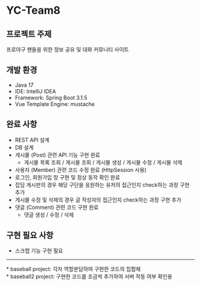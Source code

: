 # YC-Team8

## 프로젝트 주제
프로야구 팬들을 위한 정보 공유 및 대화 커뮤니티 사이트

## 개발 환경
- Java 17
- IDE: IntelliJ IDEA
- Framework: Spring Boot 3.1.5
- Vue Template Engine: mustache

## 완료 사항
- REST API 설계
- DB 설계
- 게시물 (Post) 관련 API 기능 구현 완료
  - 게시물 목록 조회 / 게시물 조회 / 게시물 생성 / 게시물 수정 / 게시물 삭제
- 사용자 (Member) 관련 코드 수정 완료 (HttpSession 사용)
- 로그인, 회원가입 창 구현 및 정상 동작 확인 완료
- 잡담 게시판의 경우 해당 구단을 응원하는 유저의 접근인지 check하는 과정 구현 추가
- 게시물 수정 및 삭제의 경우 글 작성자의 접근인지 check하는 과정 구현 추가
- 댓글 (Comment) 관련 코드 구현 완료
  - 댓글 생성 / 수정 / 삭제
 
## 구현 필요 사항
- 스크랩 기능 구현 필요

<hr>
* baseball project: 각자 역할분담하여 구현한 코드의 집합체<br>
* baseball2 project: 구현한 코드를 조금씩 추가하여 서버 작동 여부 확인용
